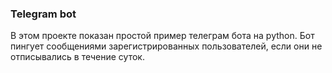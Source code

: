 ### Telegram bot

В этом проекте показан простой пример телеграм бота на python. Бот пингует сообщениями зарегистрированных пользователей, 
если они не отписывались в течение суток.